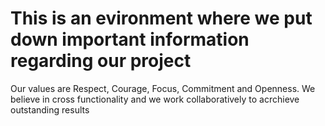 # This is an evironment where we put down important information regarding our project
Our values are Respect, Courage, Focus, Commitment and Openness. 
We believe in cross functionality and we work collaboratively to acrchieve outstanding results
